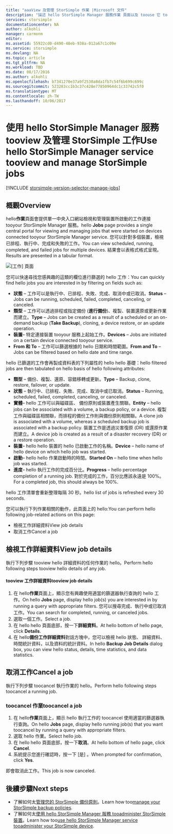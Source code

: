 ```yaml
---
title: "aaaView 及管理 StorSimple 作業 |Microsoft 文件"
description: "描述 hello StorSimple Manager 服務作業 頁面以及 toouse 它 tootrack 最近、 目前和已排程備份工作。"
services: storsimple
documentationcenter: NA
author: alkohli
manager: carmonm
editor: 
ms.assetid: 55922cd0-d490-48eb-938a-012a67c1c09e
ms.service: storsimple
ms.devlang: NA
ms.topic: article
ms.tgt_pltfrm: NA
ms.workload: TBD
ms.date: 08/17/2016
ms.author: alkohli
ms.openlocfilehash: b7341270e37a9f2530a8da1fb7c54f6b699c699c
ms.sourcegitcommit: 523283cc1b3c37c428e77850964dc1c33742c5f0
ms.translationtype: MT
ms.contentlocale: zh-TW
ms.lasthandoff: 10/06/2017
---
```

# <a name="use-hello-storsimple-manager-service-tooview-and-manage-storsimple-jobs"></a><span data-ttu-id="675f4-103">使用 hello StorSimple Manager 服務 tooview 及管理 StorSimple 工作</span><span class="sxs-lookup"><span data-stu-id="675f4-103">Use hello StorSimple Manager service tooview and manage StorSimple jobs</span></span>
[!INCLUDE [storsimple-version-selector-manage-jobs](../../includes/storsimple-version-selector-manage-jobs.md)]

## <a name="overview"></a><span data-ttu-id="675f4-104">概觀</span><span class="sxs-lookup"><span data-stu-id="675f4-104">Overview</span></span>
<span data-ttu-id="675f4-105">hello**作業**頁面會提供單一中央入口網站檢視和管理裝置所啟動的工作連接 tooyour StorSimple Manager 服務。</span><span class="sxs-lookup"><span data-stu-id="675f4-105">hello **Jobs** page provides a single central portal for viewing and managing jobs that were started on devices connected tooyour StorSimple Manager service.</span></span> <span data-ttu-id="675f4-106">您可以針對多個裝置，檢視已排程、執行中、完成和失敗的工作。</span><span class="sxs-lookup"><span data-stu-id="675f4-106">You can view scheduled, running, completed, and failed jobs for multiple devices.</span></span> <span data-ttu-id="675f4-107">結果會以表格式格式呈現。</span><span class="sxs-lookup"><span data-stu-id="675f4-107">Results are presented in a tabular format.</span></span> 

![[工作] 頁面](./media/storsimple-manage-jobs/HCS_JobsPage.png)

<span data-ttu-id="675f4-109">您可以快速尋找您感興趣的這類的欄位進行篩選的 hello 工作：</span><span class="sxs-lookup"><span data-stu-id="675f4-109">You can quickly find hello jobs you are interested in by filtering on fields such as:</span></span>

* <span data-ttu-id="675f4-110">**狀態** – 工作可以是執行中、已排程、失敗、完成、取消中或已取消。</span><span class="sxs-lookup"><span data-stu-id="675f4-110">**Status** – Jobs can be running, scheduled, failed, completed, canceling, or canceled.</span></span>
* <span data-ttu-id="675f4-111">**類型** – 工作可以透過排程或指定備份 (**進行備份**)、複製、裝置還原或更新作業而建立。</span><span class="sxs-lookup"><span data-stu-id="675f4-111">**Type** – Jobs can be created as a result of a scheduled or an on-demand backup (**Take Backup**), cloning, a device restore, or an update operation.</span></span>
* <span data-ttu-id="675f4-112">**裝置**– 特定連接裝置 tooyour 服務上起始工作。</span><span class="sxs-lookup"><span data-stu-id="675f4-112">**Devices** – Jobs are initiated on a certain device connected tooyour service.</span></span>
* <span data-ttu-id="675f4-113">**From 和 To** – 工作可以篩選根據的 hello 日期和時間範圍。</span><span class="sxs-lookup"><span data-stu-id="675f4-113">**From and To** – Jobs can be filtered based on hello date and time range.</span></span>

<span data-ttu-id="675f4-114">hello 已篩選的工作會再製成資料表的下列屬性的 hello hello 基礎：</span><span class="sxs-lookup"><span data-stu-id="675f4-114">hello filtered jobs are then tabulated on hello basis of hello following attributes:</span></span>

* <span data-ttu-id="675f4-115">**類型** – 備份、複製、還原、容錯移轉或更新。</span><span class="sxs-lookup"><span data-stu-id="675f4-115">**Type** – Backup, clone, restore, failover, or update.</span></span>
* <span data-ttu-id="675f4-116">**狀態** – 執行中、已排程、失敗、完成、取消中或已取消。</span><span class="sxs-lookup"><span data-stu-id="675f4-116">**Status** – Running, scheduled, failed, completed, canceling, or canceled.</span></span>
* <span data-ttu-id="675f4-117">**實體**– hello 工作可以與磁碟區、 備份原則或裝置產生關聯。</span><span class="sxs-lookup"><span data-stu-id="675f4-117">**Entity** – hello jobs can be associated with a volume, a backup policy, or a device.</span></span> <span data-ttu-id="675f4-118">複製工作與磁碟區相關聯，而排程的備份工作則與備份原則相關聯。</span><span class="sxs-lookup"><span data-stu-id="675f4-118">A clone job is associated with a volume, whereas a scheduled backup job is associated with a backup policy.</span></span> <span data-ttu-id="675f4-119">裝置工作是透過災害復原 (DR) 或還原作業而建立。</span><span class="sxs-lookup"><span data-stu-id="675f4-119">A device job is created as a result of a disaster recovery (DR) or a restore operation.</span></span>
* <span data-ttu-id="675f4-120">**裝置**– hello hello 裝置的 hello 已啟動工作的名稱。</span><span class="sxs-lookup"><span data-stu-id="675f4-120">**Device** – hello name of hello device on which hello job was started.</span></span>
* <span data-ttu-id="675f4-121">**啟動**– hello hello 作業啟動時的時間。</span><span class="sxs-lookup"><span data-stu-id="675f4-121">**Started On** – hello time when hello job was started.</span></span>
* <span data-ttu-id="675f4-122">**進度**– hello 執行工作的完成百分比。</span><span class="sxs-lookup"><span data-stu-id="675f4-122">**Progress** – hello percentage completion of a running job.</span></span> <span data-ttu-id="675f4-123">對於完成的工作，百分比應該永遠是 100%。</span><span class="sxs-lookup"><span data-stu-id="675f4-123">For a completed job, this should always be 100%.</span></span>

<span data-ttu-id="675f4-124">hello 工作清單會重新整理每隔 30 秒。</span><span class="sxs-lookup"><span data-stu-id="675f4-124">hello list of jobs is refreshed every 30 seconds.</span></span>

<span data-ttu-id="675f4-125">您可以執行下列作業相關的動作，此頁面上的 hello:</span><span class="sxs-lookup"><span data-stu-id="675f4-125">You can perform hello following job-related actions on this page:</span></span>

* <span data-ttu-id="675f4-126">檢視工作詳細資料</span><span class="sxs-lookup"><span data-stu-id="675f4-126">View job details</span></span>
* <span data-ttu-id="675f4-127">取消工作</span><span class="sxs-lookup"><span data-stu-id="675f4-127">Cancel a job</span></span>

## <a name="view-job-details"></a><span data-ttu-id="675f4-128">檢視工作詳細資料</span><span class="sxs-lookup"><span data-stu-id="675f4-128">View job details</span></span>
<span data-ttu-id="675f4-129">執行下列步驟 tooview hello 詳細資料的任何作業的 hello。</span><span class="sxs-lookup"><span data-stu-id="675f4-129">Perform hello following steps tooview hello details of any job.</span></span>

#### <a name="tooview-job-details"></a><span data-ttu-id="675f4-130">tooview 工作詳細資料</span><span class="sxs-lookup"><span data-stu-id="675f4-130">tooview job details</span></span>
1. <span data-ttu-id="675f4-131">在 hello**作業**頁面上，顯示您有興趣使用適當的篩選器執行查詢的 hello 工作。</span><span class="sxs-lookup"><span data-stu-id="675f4-131">On hello **Jobs** page, display hello job(s) you are interested in by running a query with appropriate filters.</span></span> <span data-ttu-id="675f4-132">您可以搜尋完成、執行中或已取消工作。</span><span class="sxs-lookup"><span data-stu-id="675f4-132">You can search for completed, running, or canceled jobs.</span></span>
2. <span data-ttu-id="675f4-133">選取一個工作。</span><span class="sxs-lookup"><span data-stu-id="675f4-133">Select a job.</span></span>
3. <span data-ttu-id="675f4-134">在 hello hello 頁面底部，按一下**詳細資料**。</span><span class="sxs-lookup"><span data-stu-id="675f4-134">At hello bottom of hello page, click **Details**.</span></span>
4. <span data-ttu-id="675f4-135">在 hello**備份工作詳細資料**對話方塊中，您可以檢視 hello 狀態、 詳細資料、 時間統計資料，以及資料的統計資料。</span><span class="sxs-lookup"><span data-stu-id="675f4-135">In hello **Backup Job Details** dialog box, you can view hello status, details, time statistics, and data statistics.</span></span>

## <a name="cancel-a-job"></a><span data-ttu-id="675f4-136">取消工作</span><span class="sxs-lookup"><span data-stu-id="675f4-136">Cancel a job</span></span>
<span data-ttu-id="675f4-137">執行下列步驟 toocancel 執行作業的 hello。</span><span class="sxs-lookup"><span data-stu-id="675f4-137">Perform hello following steps toocancel a running job.</span></span>

### <a name="toocancel-a-job"></a><span data-ttu-id="675f4-138">toocancel 作業</span><span class="sxs-lookup"><span data-stu-id="675f4-138">toocancel a job</span></span>
1. <span data-ttu-id="675f4-139">在 hello**作業**頁面上，顯示 hello 執行工作的 toocancel 使用適當的篩選器執行查詢。</span><span class="sxs-lookup"><span data-stu-id="675f4-139">On hello **Jobs** page, display hello running job(s) that you want toocancel by running a query with appropriate filters.</span></span>
2. <span data-ttu-id="675f4-140">選取 hello 作業。</span><span class="sxs-lookup"><span data-stu-id="675f4-140">Select hello job.</span></span>
3. <span data-ttu-id="675f4-141">在 hello hello 頁面底部，按一下**取消**。</span><span class="sxs-lookup"><span data-stu-id="675f4-141">At hello bottom of hello page, click **Cancel**.</span></span>
4. <span data-ttu-id="675f4-142">系統提示您進行確認時，按一下 [是] 。</span><span class="sxs-lookup"><span data-stu-id="675f4-142">When prompted for confirmation, click **Yes**.</span></span>

<span data-ttu-id="675f4-143">即會取消此工作。</span><span class="sxs-lookup"><span data-stu-id="675f4-143">This job is now canceled.</span></span>

## <a name="next-steps"></a><span data-ttu-id="675f4-144">後續步驟</span><span class="sxs-lookup"><span data-stu-id="675f4-144">Next steps</span></span>
* <span data-ttu-id="675f4-145">了解如何太[管理您的 StorSimple 備份原則](storsimple-manage-backup-policies.md)。</span><span class="sxs-lookup"><span data-stu-id="675f4-145">Learn how too[manage your StorSimple backup policies](storsimple-manage-backup-policies.md).</span></span>
* <span data-ttu-id="675f4-146">了解如何太[使用 hello StorSimple Manager 服務 tooadminister StorSimple 裝置](storsimple-manager-service-administration.md)。</span><span class="sxs-lookup"><span data-stu-id="675f4-146">Learn how too[use hello StorSimple Manager service tooadminister your StorSimple device](storsimple-manager-service-administration.md).</span></span>


